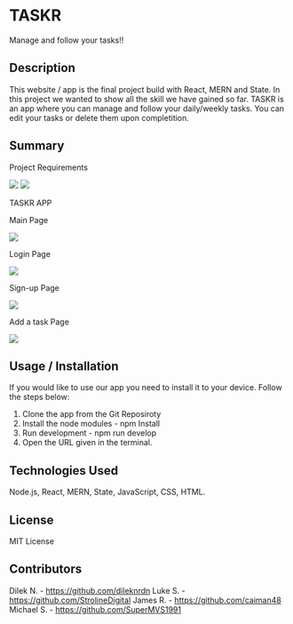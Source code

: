 # TASKR 

Manage and follow your tasks!!

## Description

This website / app is the final project build with React, MERN and State. In this project we wanted to show all the skill we have gained so far. 
TASKR is an app where you can manage and follow your daily/weekly tasks. You can edit your tasks or delete them upon completition. 

## Summary 

Project Requirements 

<img src="../Taskr/client/assets/images/requirements.png">

<img src="../Taskr/client/assets/images/requirements-2.png"> 

TASKR APP 

Main Page 

<img src="../Taskr/client/assets/images/view-task.png">

Login Page 

<img src="../Taskr/client/assets/images/login.png">

Sign-up Page

<img src="../Taskr/client/assets/images/signup.png"> 

Add a task Page 

<img src="../Taskr/client/assets/images/add-a-task.png"> 


## Usage / Installation 

If you would like to use our app you need to install it to your device. Follow the steps below: 

1. Clone the app from the Git Reposiroty
2. Install the node modules - npm Install 
3. Run development - npm run develop 
4. Open the URL given in the terminal. 

## Technologies Used

Node.js, React, MERN, State, JavaScript, CSS, HTML. 

## License 

MIT License

## Contributors 

Dilek N. - https://github.com/dileknrdn
Luke S. - https://github.com/StrolineDigital 
James R. - https://github.com/caiman48 
Michael S. - https://github.com/SuperMVS1991 
